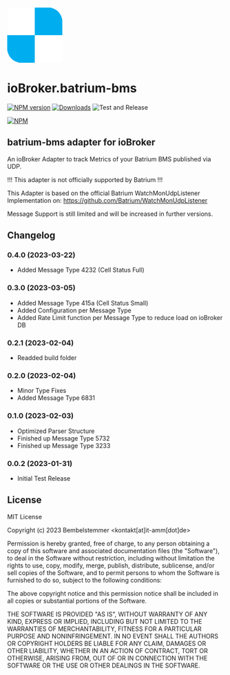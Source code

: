 ![Logo](admin/batrium-bms.png)
# ioBroker.batrium-bms

[![NPM version](https://img.shields.io/npm/v/iobroker.batrium-bms.svg)](https://www.npmjs.com/package/iobroker.batrium-bms)
[![Downloads](https://img.shields.io/npm/dm/iobroker.batrium-bms.svg)](https://www.npmjs.com/package/iobroker.batrium-bms)
![Test and Release](https://github.com/bembelstemmer/ioBroker.batrium-bms/workflows/Test%20and%20Release/badge.svg)
<!--
![Number of Installations](https://iobroker.live/badges/batrium-bms-installed.svg)
![Current version in stable repository](https://iobroker.live/badges/batrium-bms-stable.svg)
-->

[![NPM](https://nodei.co/npm/iobroker.batrium-bms.png?downloads=true)](https://nodei.co/npm/iobroker.batrium-bms/)

## batrium-bms adapter for ioBroker

An ioBroker Adapter to track Metrics of your Batrium BMS published via UDP.

!!! This adapter is not officially supported by Batrium !!!

This Adapter is based on the official Batrium WatchMonUdpListener Implementation on:
https://github.com/Batrium/WatchMonUdpListener

Message Support is still limited and will be increased in further versions.

## Changelog
<!--
    Placeholder for the next version (at the beginning of the line):
    ### **WORK IN PROGRESS**
-->
### 0.4.0 (2023-03-22)
* Added Message Type 4232 (Cell Status Full)

### 0.3.0 (2023-03-05)
* Added Message Type 415a (Cell Status Small)
* Added Configuration per Message Type
* Added Rate Limit function per Message Type to reduce load on ioBroker DB

### 0.2.1 (2023-02-04)
* Readded build folder

### 0.2.0 (2023-02-04)
* Minor Type Fixes
* Added Message Type 6831

### 0.1.0 (2023-02-03)
* Optimized Parser Structure
* Finished up Message Type 5732
* Finished up Message Type 3233

### 0.0.2 (2023-01-31)
* Initial Test Release

## License
MIT License

Copyright (c) 2023 Bembelstemmer <kontakt[at]it-amm[dot]de>

Permission is hereby granted, free of charge, to any person obtaining a copy
of this software and associated documentation files (the "Software"), to deal
in the Software without restriction, including without limitation the rights
to use, copy, modify, merge, publish, distribute, sublicense, and/or sell
copies of the Software, and to permit persons to whom the Software is
furnished to do so, subject to the following conditions:

The above copyright notice and this permission notice shall be included in all
copies or substantial portions of the Software.

THE SOFTWARE IS PROVIDED "AS IS", WITHOUT WARRANTY OF ANY KIND, EXPRESS OR
IMPLIED, INCLUDING BUT NOT LIMITED TO THE WARRANTIES OF MERCHANTABILITY,
FITNESS FOR A PARTICULAR PURPOSE AND NONINFRINGEMENT. IN NO EVENT SHALL THE
AUTHORS OR COPYRIGHT HOLDERS BE LIABLE FOR ANY CLAIM, DAMAGES OR OTHER
LIABILITY, WHETHER IN AN ACTION OF CONTRACT, TORT OR OTHERWISE, ARISING FROM,
OUT OF OR IN CONNECTION WITH THE SOFTWARE OR THE USE OR OTHER DEALINGS IN THE
SOFTWARE.